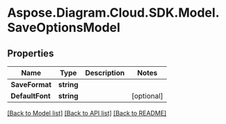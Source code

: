 # Aspose.Diagram.Cloud.SDK.Model.SaveOptionsModel
## Properties

Name | Type | Description | Notes
------------ | ------------- | ------------- | -------------
**SaveFormat** | **string** |  | 
**DefaultFont** | **string** |  | [optional] 

[[Back to Model list]](../README.md#documentation-for-models) [[Back to API list]](../README.md#documentation-for-api-endpoints) [[Back to README]](../README.md)

